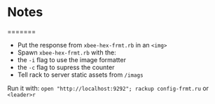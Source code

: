 # Notes
=======
 - Put the response from `xbee-hex-frmt.rb` in an `<img>`
 - Spawn `xbee-hex-frmt.rb` with the:
  - the `-i` flag to use the image formatter
  - the `-c` flag to supress the counter
 - Tell rack to server static assets from `/imags`

Run it with: `open "http://localhost:9292"; rackup config-frmt.ru` or `<leader>r`

